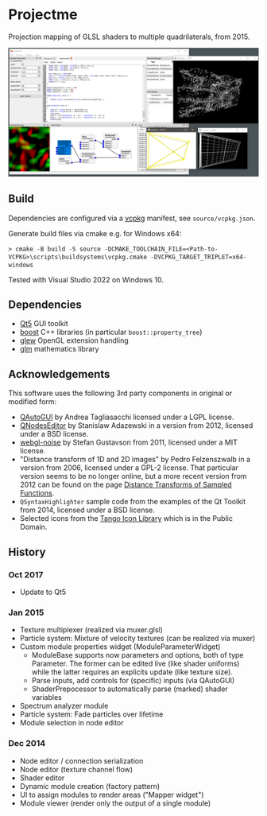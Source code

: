 # Projectme

Projection mapping of GLSL shaders to multiple quadrilaterals, from 2015.

![Screenshot](projectme.png)

## Build

Dependencies are configured via a [vcpkg](https://vcpkg.io/) manifest, see `source/vcpkg.json`.

Generate build files via cmake e.g. for Windows x64:
```
> cmake -B build -S source -DCMAKE_TOOLCHAIN_FILE=<Path-to-VCPKG>\scripts\buildsystems\vcpkg.cmake -DVCPKG_TARGET_TRIPLET=x64-windows
```

Tested with Visual Studio 2022 on Windows 10.

## Dependencies

- [Qt5](https://www.qt.io/) GUI toolkit
- [boost](https://www.boost.org/) C++ libraries (in particular `boost::property_tree`)
- [glew](https://glew.sourceforge.net/) OpenGL extension handling 
- [glm](https://github.com/g-truc/glm) mathematics library

## Acknowledgements

This software uses the following 3rd party components in original or modified form:

- [QAutoGUI](https://code.google.com/p/qautogui/) by Andrea Tagliasacchi licensed under a LGPL license.
- [QNodesEditor](https://adared.ch/qnodeseditor-qt-nodesports-based-data-processing-flow-editor/)
  by Stanislaw Adazewski in a version from 2012, licensed under a BSD license.
- [webgl-noise](https://github.com/ashima/webgl-noise) by Stefan Gustavson from 2011, licensed under a MIT license.
- "Distance transform of 1D and 2D images" by Pedro Felzenszwalb in a version from 2006, licensed under a GPL-2 license.
  That particular version seems to be no longer online, but a more recent version 
  from 2012 can be found on the page [Distance Transforms of Sampled Functions](https://cs.brown.edu/people/pfelzens/dt/index.html).
- `QSyntaxHighlighter` sample code from the examples of the Qt Toolkit from 2014, licensed under a BSD license.
- Selected icons from the [Tango Icon Library](http://tango.freedesktop.org/Tango_Icon_Library) which is in the Public Domain. 

## History

### Oct 2017
* Update to Qt5

### Jan 2015
* Texture multiplexer (realized via muxer.glsl)
* Particle system: Mixture of velocity textures (can be realized via muxer)
* Custom module properties widget (ModuleParameterWidget)
	- ModuleBase supports now parameters and options, both of type Parameter.
	  The former can be edited live (like shader uniforms) while the latter 
	  requires an explicits update (like texture size).
	- Parse inputs, add controls for (specific) inputs (via QAutoGUI)
	- ShaderPrepocessor to automatically parse (marked) shader variables
* Spectrum analyzer module
* Particle system: Fade particles over lifetime
* Module selection in node editor

### Dec 2014
* Node editor / connection serialization
* Node editor (texture channel flow)
* Shader editor
* Dynamic module creation (factory pattern)
* UI to assign modules to render areas ("Mapper widget")
* Module viewer (render only the output of a single module)
